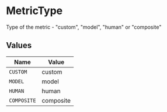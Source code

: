 # MetricType

Type of the metric - "custom", "model", "human" or "composite"


## Values

| Name        | Value       |
| ----------- | ----------- |
| `CUSTOM`    | custom      |
| `MODEL`     | model       |
| `HUMAN`     | human       |
| `COMPOSITE` | composite   |